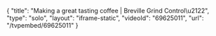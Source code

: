 {
    "title": "Making a great tasting coffee  | Breville Grind Control\u2122",
    "type": "solo",
    "layout": "iframe-static",
    "videoId": "69625011",
    "url": "\/tvpembed\/69625011"
}